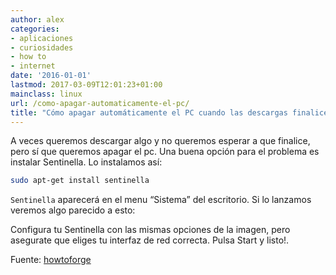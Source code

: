```yaml
---
author: alex
categories:
- aplicaciones
- curiosidades
- how to
- internet
date: '2016-01-01'
lastmod: 2017-03-09T12:01:23+01:00
mainclass: linux
url: /como-apagar-automaticamente-el-pc/
title: "Cómo apagar automáticamente el PC cuando las descargas finalicen"
---
```


A veces queremos descargar algo y no queremos esperar a que finalice, pero sí que queremos apagar el pc. Una buena opción para el problema es instalar Sentinella. Lo instalamos así:

```bash
sudo apt-get install sentinella
```

`Sentinella` aparecerá en el menu “Sistema” del escritorio. Si lo lanzamos veremos algo parecido a esto:

<!--more--><!--ad-->

<figure>
          <amp-img
            on="tap:lightbox1"
            role="button"
            tabindex="0"
            layout="responsive"
            src="https://1.bp.blogspot.com/-Ti5_cz6URsM/TbqiIheW6YI/AAAAAAAAAcw/mDH3EbaI50E/s800/R1vvF.png"
            alt="Apagar el pc automáticamente cuando las descargas finalicen"
            title="Apagar el pc automáticamente cuando las descargas finalicen"
            sizes="(min-width: 457px) 457px, 100vw"
            width="457"
            height="655">
          </amp-img>
</figure>

Configura tu Sentinella con las mismas opciones de la imagen, pero asegurate que eliges tu interfaz de red correcta. Pulsa Start y listo!.

Fuente: [howtoforge][1]

 [1]: http://www.howtoforge.com/how-to-automatically-shut-down-your-computer-after-a-download-finishes
